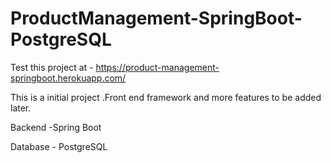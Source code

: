 # ProductManagement-SpringBoot-PostgreSQL

Test this project at - https://product-management-springboot.herokuapp.com/

This is a initial project .Front end framework and more features to be added later.

Backend -Spring Boot

Database - PostgreSQL
